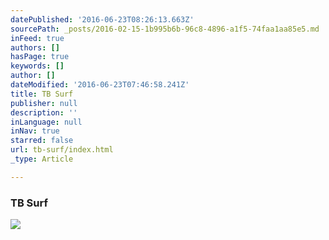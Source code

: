 ```yaml
---
datePublished: '2016-06-23T08:26:13.663Z'
sourcePath: _posts/2016-02-15-1b995b6b-96c8-4896-a1f5-74faa1aa85e5.md
inFeed: true
authors: []
hasPage: true
keywords: []
author: []
dateModified: '2016-06-23T07:46:58.241Z'
title: TB Surf
publisher: null
description: ''
inLanguage: null
inNav: true
starred: false
url: tb-surf/index.html
_type: Article

---
```

### TB Surf
![](https://s3-us-west-2.amazonaws.com/the-grid-img/p/653b07a3e8adcc0da7fc70ed2e8e5a4afebccea8.jpg)